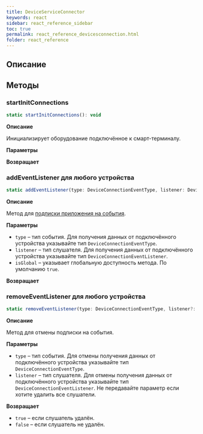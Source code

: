 ```yaml
---
title: DeviceServiceConnector
keywords: react
sidebar: react_reference_sidebar
toc: true
permalink: react_reference_devicesconnection.html
folder: react_reference
---
```


## Описание

## Методы

### startInitConnections

```js
static startInitConnections(): void
```

**Описание**

Инициализирует оборудование подключённое к смарт-терминалу.

**Параметры**

**Возвращает**

### addEventListener для любого устройства

```js
static addEventListener(type: DeviceConnectionEventType, listener: DeviceConnectionEventListener, isGlobal: boolean = true): void
```

**Описание**

Метод для [подписки приложения на события](./react_reference_introduction.html#eventslistening).

**Параметры**

* `type` – тип события. Для получения данных от подключённого устройства указывайте тип `DeviceConnectionEventType`.
* `listener` – тип слушателя. Для получения данных от подключённого устройства указывайте тип `DeviceConnectionEventListener`.
* `isGlobal` – указывает глобальную доступность метода. По умолчанию `true`.

**Возвращает**

### removeEventListener для любого устройства

```js
static removeEventListener(type: DeviceConnectionEventType, listener?: DeviceConnectionEventListener): boolean
```

**Описание**

Метод для отмены подписки на события.

**Параметры**

* `type` – тип события. Для отмены получения данных от подключённого устройства указывайте тип `DeviceConnectionEventType`.
* `listener` – тип слушателя. Для отмены получения данных от подключённого устройства указывайте тип `DeviceConnectionEventListener`. Не передавайте параметр если хотите удалить все слушатели.

**Возвращает**

* `true` – если слушатель удалён.
* `false` – если слушатель не удалён.
